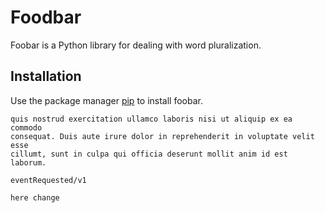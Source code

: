 # Foodbar

Foobar is a Python library for dealing with word pluralization.

## Installation

Use the package manager [pip](https://pip.pypa.io/en/stable/) to install foobar.

```basht labore et dolore magna aliqua. Ut enim ad minim veniam,
quis nostrud exercitation ullamco laboris nisi ut aliquip ex ea commodo
consequat. Duis aute irure dolor in reprehenderit in voluptate velit esse
cillumt, sunt in culpa qui officia deserunt mollit anim id est laborum.

eventRequested/v1 

here change
